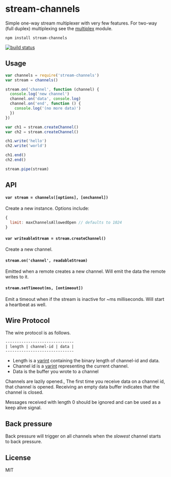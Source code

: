 # stream-channels

Simple one-way stream multiplexer with very few features.
For two-way (full duplex) multiplexing see the [multiplex](https://github.com/maxogden/multiplex) module.

```
npm install stream-channels
```

[![build status](http://img.shields.io/travis/mafintosh/stream-channels.svg?style=flat)](http://travis-ci.org/mafintosh/stream-channels)

## Usage

``` js
var channels = require('stream-channels')
var stream = channels()

stream.on('channel', function (channel) {
  console.log('new channel')
  channel.on('data', console.log)
  channel.on('end', function () {
    console.log('(no more data)')
  })
})

var ch1 = stream.createChannel()
var ch2 = stream.createChannel()

ch1.write('hello')
ch2.write('world')

ch1.end()
ch2.end()

stream.pipe(stream)
```

## API

#### `var stream = channels([options], [onchannel])`

Create a new instance. Options include:

``` js
{
  limit: maxChannelsAllowedOpen // defaults to 1024
}
```

#### `var writeableStream = stream.createChannel()`

Create a new channel.

#### `stream.on('channel', readableStream)`

Emitted when a remote creates a new channel. Will emit the data the remote writes to it.

#### `stream.setTimeout(ms, [ontimeout])`

Emit a timeout when if the stream is inactive for ~ms milliseconds.
Will start a heartbeat as well.

## Wire Protocol

The wire protocol is as follows.

```
------------------------------
| length | channel-id | data |
------------------------------
```

* Length is a [varint](https://github.com/chrisdickinson/varint) containing the binary length of channel-id and data.
* Channel id is a [varint](https://github.com/chrisdickinson/varint) representing the current channel.
* Data is the buffer you wrote to a channel

Channels are lazily opened., The first time you receive data on a channel id, that channel is opened.
Receiving an empty data buffer indicates that the channel is closed.

Messages received with length 0 should be ignored and can be used as a keep alive signal.

## Back pressure

Back pressure will trigger on all channels when the *slowest* channel starts to back pressure.

## License

MIT

